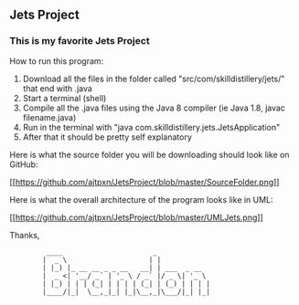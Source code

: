 ## Jets Project

### This is my favorite Jets Project

How to run this program:

1. Download all the files in the folder called "src/com/skilldistillery/jets/" that end with .java
2. Start a terminal (shell)
3. Compile all the .java files using the Java 8 compiler (ie Java 1.8, javac filename.java)
4. Run in the terminal with "java com.skilldistillery.jets.JetsApplication"
5. After that it should be pretty self explanatory

Here is what the source folder you will be downloading should look like on GitHub:

[[https://github.com/ajtpxn/JetsProject/blob/master/SourceFolder.png]]

Here is what the overall architecture of the program looks like in UML:

[[https://github.com/ajtpxn/JetsProject/blob/master/UMLJets.png]]

Thanks,





             ____                      _             
            |  _ \                    | |            
            | |_) |_ __ __ _ _ __   __| | ___  _ __  
            |  _ <| '__/ _` | '_ \ / _` |/ _ \| '_ \ 
            | |_) | | | (_| | | | | (_| | (_) | | | |
            |____/|_|  \__,_|_| |_|\__,_|\___/|_| |_|
                                                     
                                                     

